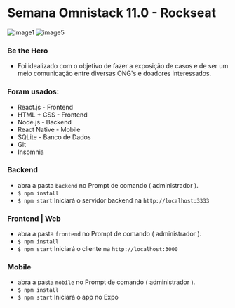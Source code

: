 <h1> Semana Omnistack 11.0 - Rockseat </h1>

![image1](https://user-images.githubusercontent.com/60307596/81362657-bd71fb00-90b7-11ea-8781-93f89427ebf7.PNG)
![image5](https://user-images.githubusercontent.com/60307596/81362712-ded2e700-90b7-11ea-9814-142b1c9508fd.PNG)

### Be the Hero
- Foi idealizado com o objetivo de fazer a exposição de casos e de ser um meio comunicação entre diversas ONG's e doadores interessados.

### Foram usados:

  - React.js - Frontend 
  - HTML + CSS - Frontend
  - Node.js - Backend
  - React Native - Mobile
  - SQLite - Banco de Dados
  - Git
  - Insomnia


### Backend 

- abra a pasta `backend` no Prompt de comando ( administrador ). 
- `$ npm install` 
-  `$ npm start` Iniciará o servidor backend na `http://localhost:3333` 

### Frontend | Web

- abra a pasta `frontend` no Prompt de comando ( administrador ). 
- `$ npm install` 
-  `$ npm start`  Iniciará o cliente na `http://localhost:3000` 

### Mobile 

- abra a pasta `mobile` no Prompt de comando ( administrador ). 
- `$ npm install` 
-  `$ npm start`  Iniciará o app no Expo 


